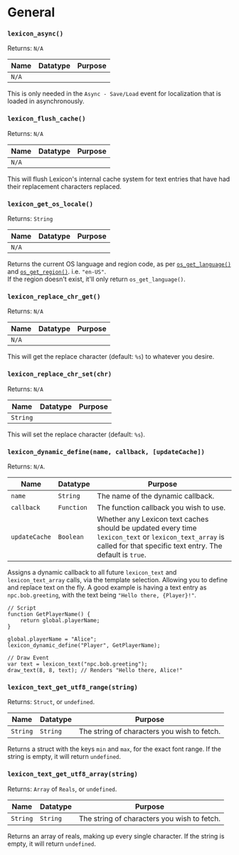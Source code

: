 # General

### `lexicon_async()`

Returns: `N/A`

|Name|Datatype|Purpose|
|---|---|---|
|`N/A`|||

This is only needed in the `Async - Save/Load` event for localization that is loaded in asynchronously.

### `lexicon_flush_cache()`

Returns: `N/A`

|Name|Datatype|Purpose|
|---|---|---|
|`N/A`|||

This will flush Lexicon's internal cache system for text entries that have had their replacement characters replaced. 

### `lexicon_get_os_locale()`

Returns: `String`

|Name|Datatype|Purpose|
|---|---|---|
|`N/A`|||

Returns the current OS language and region code, as per [`os_get_language()`](https://manual-en.yoyogames.com/#t=GameMaker_Language%2FGML_Reference%2FOS_And_Compiler%2Fos_get_language.htm) and [`os_get_region()`](https://manual-en.yoyogames.com/#t=GameMaker_Language%2FGML_Reference%2FOS_And_Compiler%2Fos_get_region.htm). i.e. `"en-US"`.<br>
If the region doesn't exist, it'll only return `os_get_language()`.

### `lexicon_replace_chr_get()`

Returns: `N/A`

|Name|Datatype|Purpose|
|---|---|---|
|`N/A`|||

This will get the replace character (default: `%s`) to whatever you desire.

### `lexicon_replace_chr_set(chr)`

Returns: `N/A`

|Name|Datatype|Purpose|
|---|---|---|
|`String`|||

This will set the replace character (default: `%s`).

### `lexicon_dynamic_define(name, callback, [updateCache])`

Returns: `N/A`.

|Name|Datatype|Purpose|
|---|---|---|
|`name`|`String`|The name of the dynamic callback.|
|`callback`|`Function`|The function callback you wish to use.|
|`updateCache`|`Boolean`|Whether any Lexicon text caches should be updated every time `lexicon_text` or `lexicon_text_array` is called for that specific text entry. The default is `true`.|

Assigns a dynamic callback to all future `lexicon_text` and `lexicon_text_array` calls, via the template selection. Allowing you to define and replace text on the fly. A good example is having a text entry as `npc.bob.greeting`, with the text being `"Hello there, {Player}!"`. 
```gml
// Script
function GetPlayerName() {
    return global.playerName;
}

global.playerName = "Alice";
lexicon_dynamic_define("Player", GetPlayerName);

// Draw Event
var text = lexicon_text("npc.bob.greeting");
draw_text(8, 8, text); // Renders "Hello there, Alice!"
```

### `lexicon_text_get_utf8_range(string)`

Returns: `Struct`, or `undefined`.

|Name|Datatype|Purpose|
|---|---|---|
|`String`|`String`|The string of characters you wish to fetch.|

Returns a struct with the keys `min` and `max`, for the exact font range. If the string is empty, it will return `undefined`.

### `lexicon_text_get_utf8_array(string)`

Returns: `Array` of `Reals`, or `undefined`.

|Name|Datatype|Purpose|
|---|---|---|
|`String`|`String`|The string of characters you wish to fetch.|

Returns an array of reals, making up every single character. If the string is empty, it will return `undefined`.